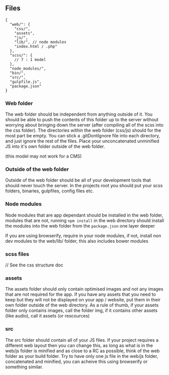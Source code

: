 ## Files

```
{
  "web/": {
    "css/",
    "assets",
    "js/",
    "lib/", // node modules
    "index.html / .php"
  },
  "scss/": {
    // 7 : 1 model
  },
  "node_modules/",
  "bin/",
  "src/",
  "gulpfile.js",
  "package.json"
}
```
### Web folder

The web folder should be independent from anything outside of it.
You should be able to push the contents of this folder up to the server without worrying about bringing down the server
(after compiling all of the scss into the css folder). The directories within the web folder (css/js) should for the most part be empty.
You can stick a .gitDontIgnore file into each directory, and just ignore the rest of the files.
Place your unconcatenated unminified JS into it's own folder outside of the web folder.

(this model may not work for a CMS)


### Outside of the web folder

Outside of the web folder should be all of your development tools that should never touch the server.
In the projects root you should put your scss folders, binaries, gulpfiles, config files etc.

### Node modules

Node modules that are app dependant should be installed in the web folder, modules that are not, running
`npm install` in the web directory should install the modules into the web folder from the `package.json`
one layer deeper

If you are using browserify, require in your node modules, if not, install non dev modules to the web/lib/ folder, this also includes bower modules

### scss files

// See the css structure doc

### assets

The assets folder should only contain optimised images and not any images that are not required for the app. If you have any
assets that you need to keep but they will not be displayed on your app / website, put them in their own folder outside of the web directory.
As a rule of thumb, if your assets folder only contains images, call the folder img, if it contains other assets (like audio), call it assets (or rescources)

### src

The src folder should contain all of your JS files. If your project requires a different web layout then you can change this, as long as what is in the web/js folder is minified and as close to a RC as possible, think of the web folder as your build folder. Try to have only one js file in the web/js folder, concatenated and minified, you can acheive this using browserify or something similar.
